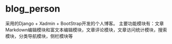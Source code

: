 # blog_person
采用的Django + Xadmin + BootStrap开发的个人博客。
主要功能模块有：文章Markdown编辑模块和富文本编辑模块，文章评论模块，文章访问统计模块，搜索模块，分类导航模块，侧栏模块等
